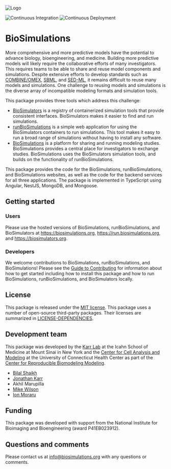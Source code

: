 ![Logo](https://raw.githubusercontent.com/biosimulations/Biosimulations/dev/biosimulations/libs/shared/assets/src/assets/images/biosimulations-logo/logo-white.svg)

![Continuous Integration](https://github.com/biosimulations/Biosimulations/workflows/Continuous%20Integration/badge.svg)                                ![Continuous Deployment](https://github.com/biosimulations/Biosimulations/workflows/Continuous%20Deployment/badge.svg)
# BioSimulations

More comprehensive and more predictive models have the potential to advance biology, bioengineering, and medicine. Building more predictive models will likely require the collaborative efforts of many investigators. This requires teams to be able to share and reuse model components and simulations. Despite extensive efforts to develop standards such as [COMBINE/OMEX](https://combinearchive.org/), [SBML](http://sbml.org), and [SED-ML](https://sed-ml.org), it remains difficult to reuse many models and simulations. One challenge to reusing models and simulations is the diverse array of incompatible modeling formats and simulation tools.

This package provides three tools which address this challenge:
- [BioSimulators](https://biosimulators.org) is a registry of containerized simulation tools that provide consistent interfaces. BioSimulators makes it easier to find and run simulations.
- [runBioSimulations](https://run.biosimulations.org) is a simple web application for using the BioSimulators containers to run simulations. This tool makes it easy to run a broad range of simulations without having to install any software.
- [BioSimulations](https://biosimulations.org) is a platform for sharing and running modeling studies. BioSimulations provides a central place for investigators to exchange studies. BioSimulations uses the BioSimulators simulation tools, and builds on the functionality of runBioSimulations.

This package provides the code for the BioSimulations, runBioSimulations, and BioSimulations websites, as well as the code for the backend services for all three applications. The package is implemented in TypeScript using Angular, NestJS, MongoDB, and Mongoose.

## Getting started

### Users
Please use the hosted versions of BioSimulations, runBioSimulations, and BioSimulators at https://biosimulations.org, https://run.biosimulations.org, and https://biosimulators.org.

### Developers
We welcome contributions to BioSimulations, runBioSimulations, and BioSimulations! Please see the [Guide to Contributing](CONTRIBUTING.md) for information about how to get started including how to install this package and how to run BioSimulations, runBioSimulations, and BioSimulators locally.

## License

This package is released under the [MIT license](LICENSE). This package uses a number of open-source third-party packages. Their licenses are summarized in [LICENSE-DEPENDENCIES](LICENSE-DEPENDENCIES).

## Development team

This package was developed by the [Karr Lab](https://www.karrlab.org) at the Icahn School of Medicine at Mount Sinai in New York and the [Center for Cell Analysis and Modeling](https://health.uconn.edu/cell-analysis-modeling/) at the University of Connecticut Health Center as part of the [Center for Reproducible Biomodeling Modeling](https://reproduciblebiomodels.org).

- [Bilal Shaikh](https://www.bshaikh.com)
- [Jonathan Karr](https://www.karrlab.org)
- Akhil Marupilla
- [Mike Wilson](https://www.linkedin.com/in/mike-wilson-08b3324/)	 
- [Ion Moraru](https://facultydirectory.uchc.edu/profile?profileId=Moraru-Ion)

## Funding

This package was developed with support from the National Institute for Bioimaging and Bioengineering (award P41EB023912).

## Questions and comments

Please contact us at [info@biosimulations.org](mailto:info@biosimulations.org) with any questions or comments.
